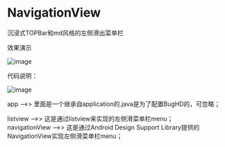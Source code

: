 # NavigationView<br />
沉浸式TOPBar和md风格的左侧滑出菜单栏<br />

效果演示<br />

![image](https://github.com/x-mail/NavigationView/blob/master/demo/demo.gif)<br />

代码说明：<br />

![image](https://github.com/x-mail/NavigationView/blob/master/demo/dai.png)<br />


app -->>    里面是一个继承自application的.java是为了配置BugHD的，可忽略；<br />

listview        -->>       这是通过listview来实现的左侧滑菜单栏menu；<br />
navigationView  -->>      这是通过Android Design Support Library提供的NavigationView实现左侧滑菜单栏menu；<br />
